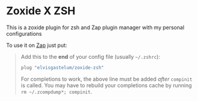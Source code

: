 # Zoxide X ZSH 

This is a zoxide plugin for zsh and Zap plugin manager with my personal configurations

To use it on [Zap](https://www.zapzsh.org/) just put:

> Add this to the **end** of your config file (usually `~/.zshrc`):
>
> ```zsh
> plug "elvisgastelum/zoxide-zsh"
> ```
>
> For completions to work, the above line must be added _after_ `compinit` is
> called. You may have to rebuild your completions cache by running
> `rm ~/.zcompdump*; compinit`.
